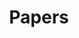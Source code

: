 ---
layout: list
category: statistics
title: Papers
slug: papers
order: 2
description: >
  논문 리뷰
related_posts:
  -
addons:
  - related
  - comments
list: true
---